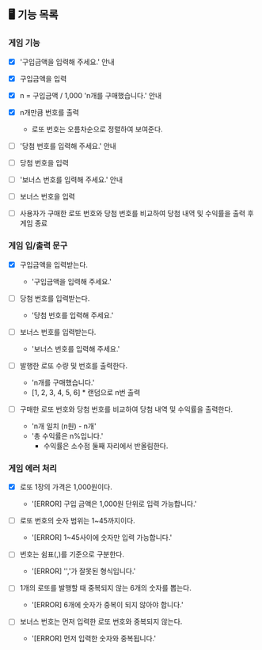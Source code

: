 ## 🖥️ 기능 목록

### 게임 기능
- [x] '구입금액을 입력해 주세요.' 안내

- [x] 구입금액을 입력

- [x] n = 구입금액 / 1,000 'n개를 구매했습니다.' 안내

- [x] n개만큼 번호를 출력
  - 로또 번호는 오름차순으로 정렬하여 보여준다.

- [ ] '당첨 번호를 입력해 주세요.' 안내

- [ ] 당첨 번호을 입력

- [ ] '보너스 번호를 입력해 주세요.' 안내

- [ ] 보너스 번호을 입력

- [ ] 사용자가 구매한 로또 번호와 당첨 번호를 비교하여 당첨 내역 및 수익률을 출력 후 게임 종료


### 게임 입/출력 문구
- [x] 구입금액을 입력받는다.
  - '구입금액을 입력해 주세요.'

- [ ] 당첨 번호를 입력받는다.
  - '당첨 번호를 입력해 주세요.'

- [ ] 보너스 번호를 입력받는다.
  - '보너스 번호를 입력해 주세요.'

- [ ] 발행한 로또 수량 및 번호를 출력한다.
  - 'n개를 구매했습니다.'
  - [1, 2, 3, 4, 5, 6] * 랜덤으로 n번 출력

- [ ] 구매한 로또 번호와 당첨 번호를 비교하여 당첨 내역 및 수익률을 출력한다.
  - 'n개 일치 (n원) - n개'
  - '총 수익률은 n%입니다.'
    - 수익률은 소수점 둘째 자리에서 반올림한다.


### 게임 에러 처리
- [x] 로또 1장의 가격은 1,000원이다.
  - '[ERROR] 구입 금액은 1,000원 단위로 입력 가능합니다.'

- [ ] 로또 번호의 숫자 범위는 1~45까지이다.
  - '[ERROR] 1~45사이에 숫자만 입력 가능합니다.'

- [ ] 번호는 쉼표(,)를 기준으로 구분한다.
  - '[ERROR] '','가 잘못된 형식입니다.'

- [ ] 1개의 로또를 발행할 때 중복되지 않는 6개의 숫자를 뽑는다.
  - '[ERROR] 6개에 숫자가 중복이 되지 않아야 합니다.'

- [ ] 보너스 번호는 먼저 입력한 로또 번호와 중복되지 않는다.
  - '[ERROR] 먼저 입력한 숫자와 중복됩니다.'